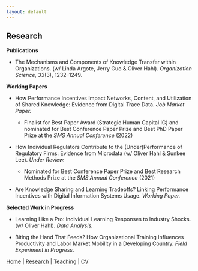 ```yaml
---
layout: default
---
```


## Research

**Publications**
- The Mechanisms and Components of Knowledge Transfer within Organizations. (w/ Linda Argote, Jerry Guo & Oliver Hahl). _Organization Science, 33_(3), 1232–1249.

**Working Papers**
- How Performance Incentives Impact Networks, Content, and Utilization of Shared Knowledge: Evidence from Digital Trace Data. _Job Market Paper._
  - Finalist for Best Paper Award (Strategic Human Capital IG) and nominated for Best Conference Paper Prize and Best PhD Paper Prize at the _SMS Annual Conference_ (2022)

- How Individual Regulators Contribute to the (Under)Performance of Regulatory Firms: Evidence from Microdata
(w/ Oliver Hahl & Sunkee Lee). _Under Review._
  - Nominated for Best Conference Paper Prize and Best Research Methods Prize at the _SMS Annual Conference_ (2021)
  
- Are Knowledge Sharing and Learning Tradeoffs? Linking Performance Incentives with Digital Information Systems Usage. _Working Paper._

**Selected Work in Progress**
- Learning Like a Pro:  Individual Learning Responses to Industry Shocks. (w/ Oliver Hahl). _Data Analysis._
 
- Biting the Hand That Feeds? How Organizational Training Influences Productivity and Labor Market Mobility in a Developing Country. _Field Experiment in Progress._

[Home](./index.html) | [Research](./research.html) | [Teaching](./teaching.html) | [CV](./CV.html)  
